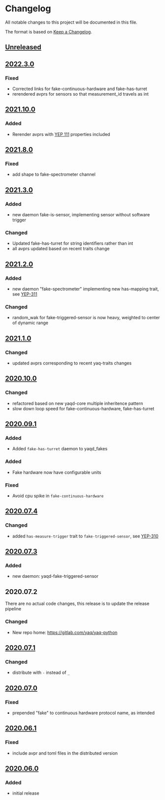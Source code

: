 # Changelog
All notable changes to this project will be documented in this file.

The format is based on [Keep a Changelog](https://keepachangelog.com/).

## [Unreleased]

## [2022.3.0]

### Fixed
- Corrected links for fake-continuous-hardware and fake-has-turret
- rerendered avprs for sensors so that measurement_id travels as int

## [2021.10.0]

### Added
- Rerender avprs with [YEP 111](https://yeps.yaq.fyi/111) properties included

## [2021.8.0]

### Fixed
- add shape to fake-spectrometer channel

## [2021.3.0]

### Added
- new daemon fake-is-sensor, implementing sensor without software trigger

### Changed
- Updated fake-has-turret for string identifiers rather than int
- all avprs updated based on recent traits change

## [2021.2.0]

### Added
- new daemon "fake-spectrometer" implementing new has-mapping trait, see [YEP-311](https://yeps.yaq.fyi)

### Changed
- random_wak for fake-triggered-sensor is now heavy, weighted to center of dynamic range

## [2021.1.0]

### Changed
- updated avprs corresponding to recent yaq-traits changes

## [2020.10.0]

### Changed
- refactored based on new yaqd-core multiple inheritence pattern
- slow down loop speed for fake-continuous-hardware, fake-has-turret

## [2020.09.1]

### Added
- Added `fake-has-turret` daemon to yaqd_fakes

### Added
- Fake hardware now have configurable units

### Fixed
- Avoid cpu spike in `fake-continuous-hardware`

## [2020.07.4]

### Changed
- added `has-measure-trigger` trait to `fake-triggered-sensor`, see [YEP-310](https://yeps.yaq.fyi/310/)

## [2020.07.3]

### Added
- new daemon: yaqd-fake-triggered-sensor

## 2020.07.2

There are no actual code changes, this release is to update the release pipeline

### Changed
- New repo home: https://gitlab.com/yaq/yaq-python

## [2020.07.1]

### Changed
- distribute with `-` instead of `_`

## [2020.07.0]

### Fixed
- prepended "fake" to continuous hardware protocol name, as intended

## [2020.06.1]

### Fixed
- include avpr and toml files in the distributed version

## [2020.06.0]

### Added
- initial release

[Unreleased]: https://gitlab.com/yaq/yaq-python/-/compare/yaqd-fakes-2022.3.0...main
[2022.3.0]: https://gitlab.com/yaq/yaq-python/-/compare/yaqd-fakes-2021.10.0...yaqd-fakes-2022.3.0
[2021.10.0]: https://gitlab.com/yaq/yaq-python/-/compare/yaqd-fakes-2021.8.0...yaqd-fakes-2021.10.0
[2021.8.0]: https://gitlab.com/yaq/yaq-python/-/compare/yaqd-fakes-2021.3.0...yaqd-fakes-2021.8.0
[2021.3.0]: https://gitlab.com/yaq/yaq-python/-/compare/yaqd-fakes-2021.2.0...yaqd-fakes-2021.3.0
[2021.2.0]: https://gitlab.com/yaq/yaq-python/-/compare/yaqd-fakes-2021.1.0...yaqd-fakes-2021.2.0
[2021.1.0]: https://gitlab.com/yaq/yaq-python/-/compare/yaqd-fakes-2020.10.0...yaqd-fakes-2021.1.0
[2020.10.0]: https://gitlab.com/yaq/yaq-python/-/compare/yaqd-fakes-2020.09.1...yaqd-fakes-2020.10.0
[2020.09.1]: https://gitlab.com/yaq/yaq-python/-/compare/yaqd-fakes-2020.07.4...yaqd-fakes-2020.09.1
[2020.07.4]: https://gitlab.com/yaq/yaq-python/-/compare/yaqd-fakes-2020.07.3...yaqd-fakes-2020.07.4
[2020.07.3]: https://gitlab.com/yaq/yaq-python/-/compare/yaqd-fakes-2020.07.2...yaqd-fakes-2020.07.3
[2020.07.1]: https://gitlab.com/yaq/yaqd-fakes/-/compare/v2020.07.0...v2020.07.1
[2020.07.0]: https://gitlab.com/yaq/yaqd-fakes/-/compare/v2020.06.1...v2020.07.0
[2020.06.1]: https://gitlab.com/yaq/yaqd-fakes/-/compare/v2020.06.0...v2020.06.1
[2020.06.0]: https://gitlab.com/yaq/yaqd-fakes/-/tags/v2020.06.0

